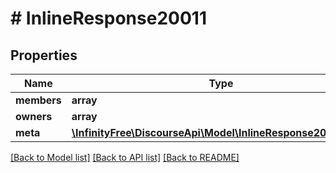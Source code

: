 # # InlineResponse20011

## Properties

Name | Type | Description | Notes
------------ | ------------- | ------------- | -------------
**members** | **array** |  |
**owners** | **array** |  |
**meta** | [**\InfinityFree\DiscourseApi\Model\InlineResponse20011Meta**](InlineResponse20011Meta.md) |  |

[[Back to Model list]](../../README.md#models) [[Back to API list]](../../README.md#endpoints) [[Back to README]](../../README.md)

